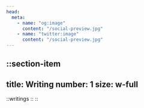 ```yaml
---
head:
  meta:
    - name: "og:image"
      content: "/social-preview.jpg"
    - name: "twitter:image"
      content: "/social-preview.jpg"
---
```


::section-item
---
title: Writing
number: 1
size: w-full
---
::writings
::
::
